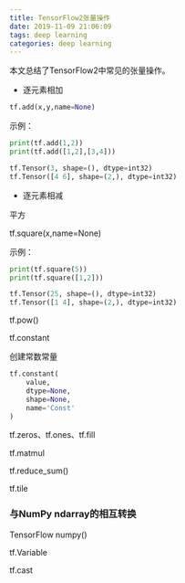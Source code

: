 ```yaml
---
title: TensorFlow2张量操作
date: 2019-11-09 21:06:09
tags: deep learning
categories: deep learning
---
```


本文总结了TensorFlow2中常见的张量操作。

<!--more-->

* 逐元素相加

```python
tf.add(x,y,name=None)
```

示例：

```python
print(tf.add(1,2))
print(tf.add([1,2],[3,4]))
```



```python
tf.Tensor(3, shape=(), dtype=int32)
tf.Tensor([4 6], shape=(2,), dtype=int32)
```

* 逐元素相减



平方

tf.square(x,name=None)

示例：

```python
print(tf.square(5))
print(tf.square([1,2]))
```



```python
tf.Tensor(25, shape=(), dtype=int32)
tf.Tensor([1 4], shape=(2,), dtype=int32)
```

tf.pow()



tf.constant

创建常数常量

```python
tf.constant(
    value,
    dtype=None,
    shape=None,
    name='Const'
)
```

tf.zeros、tf.ones、tf.fill



tf.matmul



tf.reduce_sum()



tf.tile



### 与NumPy ndarray的相互转换



TensorFlow numpy()



tf.Variable



tf.cast